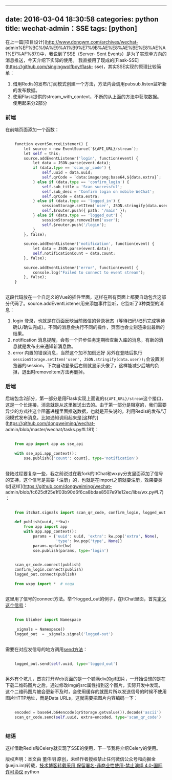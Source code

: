 
---
date: 2016-03-04 18:30:58
categories: python
title: wechat-admin：SSE
tags: [python]
---
在上一篇[项目设计](http://www.dongwm.com/archives/wechat-
admin%EF%BC%9A%E9%A1%B9%E7%9B%AE%E8%AE%BE%E8%AE%A1%E7%AF%87/)中，我说到了SSE（Server-
Sent Events）是为了实现单方向的消息推送，今天介绍下实际的使用。
我直接用了现成的[Flask-SSE](https://github.com/singingwolfboy/flask-
sse)，其实SSE实现的原理比较简单：
  1. 借用Redis的发布/订阅模式创建一个方法，方法内会调用pubsub.listen监听新的发布数据。
  2. 使用Flask提供的stream_with_context，不断的从上面的方法中获取数据。
使用起来分2部分
### 前端
在前端页面添加一个函数：

``` python    
    
    function eventSourceListener() {  
        let source = new EventSource(`${API_URL}/stream`);  
        let self = this;  
        source.addEventListener('login', function(event) {  
            let data = JSON.parse(event.data);  
            if (data.type == 'scan_qr_code') {  
                self.uuid = data.uuid;  
                self.qrCode = `data:image/png;base64,${data.extra}`;  
            } else if (data.type == 'confirm_login') {  
                self.sub_title = 'Scan successful';  
                self.sub_desc = 'Confirm login on mobile WeChat';  
                self.qrCode = data.extra;  
            } else if (data.type == 'logged_in') {  
                sessionStorage.setItem('user', JSON.stringify(data.user));  
                self.$router.push({ path: '/main' });  
            } else if (data.type == 'logged_out') {  
                sessionStorage.removeItem('user');  
                self.$router.push('/login');  
            }  
        }, false);  
      
        source.addEventListener('notification', function(event) {  
            let data = JSON.parse(event.data);  
            self.notificationCount = data.count;  
        }, false);  
      
        source.addEventListener('error', function(event) {  
            console.log("Failed to connect to event stream");  
        }, false);  
    }  
      
```
  
这段代码放在一个自定义的Vue的插件里面，这样在所有页面上都要自动包含这部分代码了。source.addEventListener用来添加事件监听，它监听了3种类型的消息：
  1. login 登录，也就是在页面反映当前微信的登录状态（等待扫码/扫码完成等待确认/确认完成）。不同的消息会执行不同的操作，页面也会立刻渲染出最新的结果。
  2. notification 消息提醒，会有一个异步任务定期检查新入库的消息，有新的消息就是发布出来通知新消息数。
  3. error 内置的错误消息，当然这个加不加倒还好
另外在登陆后执行`sessionStorage.setItem('user',
JSON.stringify(data.user));`会设置浏览器的session，下次自动登录后右侧就显示头像了，这样能减少后端的负担，退出时removeItem方法再删掉。
### 后端
后端包含2部分，第一部分是用Flask实现上面说的`${API_URL}/stream`这个接口，这是一个长连接，消息就是从这里推送出去的。由于第一部分是阻塞的，我们需要异步的方式往这个阻塞进程里面推送数据，也就是开头说的，利用Redis的发布/订阅模式发布消息。比如通知调用起来是[这样的](https://github.com/dongweiming/wechat-
admin/blob/master/wechat/tasks.py#L181)：

``` python    
    
    from app import app as sse_api  
      
    with sse_api.app_context():  
        sse.publish({'count': count}, type='notification')  
      
```
  
登陆过程要复杂一些，我之前说过在我fork的ItChat和wxpy分支里面添加了信号的支持，这个信号是需要「注册」的，也就是在import之前就要注册，效果要类似[这样](https://github.com/dongweiming/wechat-
admin/blob/fc625df25e1f03b90d6f6ca8bdae8507e91e12ec/libs/wx.py#L7)：

``` python    
    
    from itchat.signals import scan_qr_code, confirm_login, logged_out  
      
    def publish(uuid, **kw):  
        from app import app  
        with app.app_context():  
            params = {'uuid': uuid, 'extra': kw.pop('extra', None),  
                      'type': kw.pop('type', None)}  
            params.update(kw)  
            sse.publish(params, type='login')  
      
      
    scan_qr_code.connect(publish)  
    confirm_login.connect(publish)  
    logged_out.connect(publish)  
      
    from wxpy import *  # noqa  
      
```
  
这里用了信号的connect方法。举个logged_out的例子，在ItChat里面，首先[定义这个信号](https://github.com/dongweiming/ItChat/blob/signals/itchat/signals.py#L1)：

``` python    
    
    from blinker import Namespace  
      
    _signals = Namespace()  
    logged_out  = _signals.signal('logged-out')  
      
```
  
需要在对应发信号的地方调用[send方法](https://github.com/dongweiming/ItChat/blob/signals/itchat/components/login.py#L290)：

``` python    
    
    logged_out.send(self.uuid, type='logged_out')  
      
```
  
另外有个坑儿，首次打开Web页面的是一个铺满div的gif图片，一开始设想的是在下载二维码图片之后，通过修改img的src属性指到这个图片，实际开发中发现，这个二维码图片被会更新不及时，会使用缓存的就图片所以发送信号的时候不使用图片HTTP地址，而是Data
URLs，这就需要把图片内容编码一下：

``` python    
    
    encoded = base64.b64encode(qrStorage.getvalue()).decode('ascii')                
    scan_qr_code.send(self.uuid, extra=encoded, type='scan_qr_code')  
      
```
  
### 结语
这样借助Redis和Celery就实现了SSE的使用，下一节我将介绍Celery的使用。

版权声明：本文由 董伟明 原创，未经作者授权禁止任何微信公众号和向掘金(juejin.im)转载，[技术博客转载采用 保留署名-非商业性使用-禁止演绎 4.0-国际许可协议](https://creativecommons.org/licenses/by-nc-nd/4.0/deed.zh)
python
